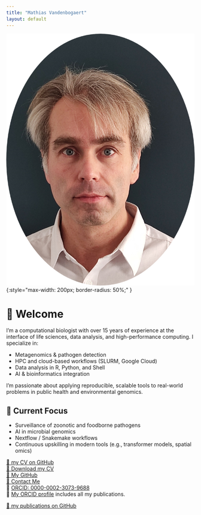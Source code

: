 ```yaml
---
title: "Mathias Vandenbogaert"
layout: default
---
```


![Mathias Vandenbogaert](MathiasVandenbogaert.png){:style="max-width: 200px; border-radius: 50%;" }

# 👋 Welcome

I’m a computational biologist with over 15 years of experience at the interface of life sciences, data analysis, and high-performance computing. I specialize in:

- Metagenomics & pathogen detection
- HPC and cloud-based workflows (SLURM, Google Cloud)
- Data analysis in R, Python, and Shell
- AI & bioinformatics integration

I’m passionate about applying reproducible, scalable tools to real-world problems in public health and environmental genomics.

## 🔬 Current Focus

- Surveillance of zoonotic and foodborne pathogens
- AI in microbial genomics
- Nextflow / Snakemake workflows
- Continuous upskilling in modern tools (e.g., transformer models, spatial omics)

[📄 my CV on GitHub](./cv.md)  
[📄 Download my CV](./MathiasVandenbogaert_CV_2025.pdf)  
[🔗 My GitHub](https://github.com/mvdenbog)  
[📧 Contact Me](mailto:mathias.vandenbogaert@gmail.com)  
📇 [ORCID: 0000-0002-3073-9688](https://orcid.org/0000-0002-3073-9688)  
📇 [My ORCID profile](https://orcid.org/0000-0002-3073-9688) includes all my publications.

[📄 my publications on GitHub](./publications.md)
